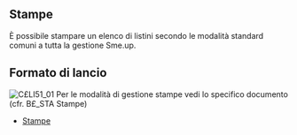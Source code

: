 ## Stampe
È possibile stampare un elenco di listini secondo le modalità standard comuni a tutta la gestione Sme.up.
## Formato di lancio
![C£LI51_01](https://doc.smeup.com/immagini/MBDOC_OGG-P_C£LI51A/CXLI51_01.png)
Per le modalità di gestione stampe vedi lo specifico documento (cfr. B£_STA Stampe)
- [Stampe](Sorgenti/DOC_OPE/TA/B£AMO/B£_STA)
